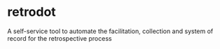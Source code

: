 # retrodot
A self-service tool to automate the facilitation, collection and system of record for the retrospective process
